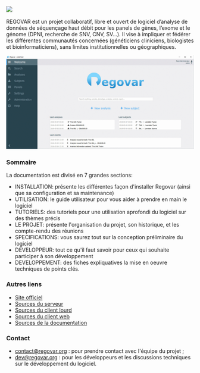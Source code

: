 <img src="https://raw.githubusercontent.com/REGOVAR/Regovar/master/logo/logotitle.color.png" height="100px"/>

REGOVAR est un projet collaboratif, libre et ouvert de logiciel d’analyse de données de séquençage haut débit pour les panels de gènes, l’exome et le génome (DPNI, recherche de SNV, CNV, SV...). Il vise à impliquer et fédérer les différentes communautés concernées (généticiens cliniciens, biologistes et bioinformaticiens), sans limites institutionnelles ou géographiques.

![Aperçu](https://raw.githubusercontent.com/REGOVAR/Regovar/master/docs/assets/img/QRegovar-0.13.x.gif)


### Sommaire
La documentation est divisé en 7 grandes sections:
 
 * INSTALLATION: présente les différentes façon d'installer Regovar (ainsi que sa configuration et sa maintenance)
 * UTILISATION: le guide utilisateur pour vous aider à prendre en main le logiciel
 * TUTORIELS: des tutoriels pour une utilisation aprofondi du logiciel sur des thèmes précis
 * LE PROJET: présente l'organisation du projet, son historique, et les compte-rendu des réunions
 * SPECIFICATIONS: vous saurez tout sur la conception préliminaire du logiciel
 * DEVELOPPEUR: tout ce qu'il faut savoir pour ceux qui souhaite participer à son développement
 * DEVELOPPEMENT: des fiches expliquatives la mise en oeuvre techniques de points clés.

### Autres liens
 * [Site officiel](https://regovar.org)
 * [Sources du serveur](https://github.com/REGOVAR/Regovar)
 * [Sources du client lourd](https://github.com/REGOVAR/QRegovar)
 * [Sources du client web](https://github.com/REGOVAR/RegovarWeb)
 * [Sources de la documentation](https://github.com/REGOVAR/Documentation)

### Contact
 * contact@regovar.org : pour prendre contact avec l'équipe du projet ;
 * dev@regovar.org : pour les développeurs et les discussions techniques sur le développement du logiciel.

